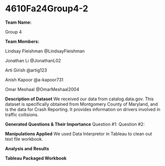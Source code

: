 # 4610Fa24Group4-2

**Team Name:**

Group 4

**Team Members:**

Lindsay Fleishman @LindsayFleishman

Jonathan Li @JonathanL02

Arti Girish @artig123

Anish Kapoor @a-kapoor731

Omar Meshaal @OmarMeshaal2004


**Description of Dataset**
We received our data from catalog.data.gov. This dataset is specifically obtained from Montgomery County of Maryland, and is the data for Crash Reporting. It provides information on drivers involved in traffic collisions. 

**Generated Questions & Their Importance**
Question #1: 
Question #2:

**Manipulations Applied**
We used Data Interpretor in Tableau to clean out text file workbook. 

**Analysis and Results**

**Tableau Packaged Workbook**
